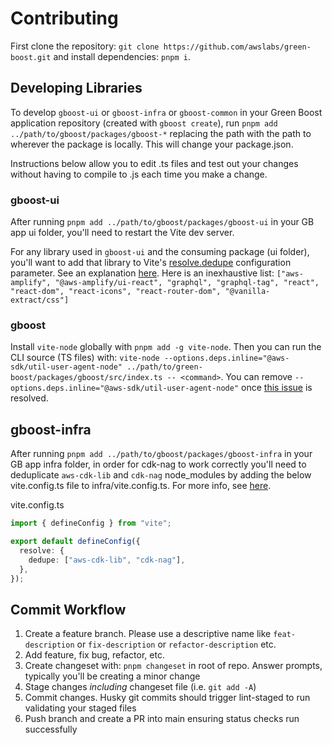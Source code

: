 # Contributing

First clone the repository: `git clone https://github.com/awslabs/green-boost.git` and install dependencies: `pnpm i`.

## Developing Libraries

To develop `gboost-ui` or `gboost-infra` or `gboost-common` in your Green Boost application repository (created with `gboost create`), run `pnpm add ../path/to/gboost/packages/gboost-*` replacing the path with the path to wherever the package is locally. This will change your package.json.

Instructions below allow you to edit .ts files and test out your changes without having to compile to .js each time you make a change.

### gboost-ui

After running `pnpm add ../path/to/gboost/packages/gboost-ui` in your GB app ui folder, you'll need to restart the Vite dev server.

For any library used in `gboost-ui` and the consuming package (ui folder), you'll want to add that library to Vite's [resolve.dedupe](https://vitejs.dev/config/#resolve-dedupe) configuration parameter. See an explanation [here](https://blog.maximeheckel.com/posts/duplicate-dependencies-npm-link/). Here is an inexhaustive list: `["aws-amplify", "@aws-amplify/ui-react", "graphql", "graphql-tag", "react", "react-dom", "react-icons", "react-router-dom", "@vanilla-extract/css"]`

### gboost

Install `vite-node` globally with `pnpm add -g vite-node`. Then you can run the CLI source (TS files) with: `vite-node --options.deps.inline="@aws-sdk/util-user-agent-node" ../path/to/green-boost/packages/gboost/src/index.ts -- <command>`. You can remove `--options.deps.inline="@aws-sdk/util-user-agent-node"` once [this issue](https://github.com/aws/aws-sdk-js-v3/issues/3622) is resolved.

## gboost-infra

After running `pnpm add ../path/to/gboost/packages/gboost-infra` in your GB app infra folder, in order for cdk-nag to work correctly you'll need to deduplicate `aws-cdk-lib` and `cdk-nag` node_modules by adding the below vite.config.ts file to infra/vite.config.ts. For more info, see [here](https://github.com/cdklabs/cdk-nag/issues/1219).

vite.config.ts
```ts
import { defineConfig } from "vite";

export default defineConfig({
  resolve: {
    dedupe: ["aws-cdk-lib", "cdk-nag"],
  },
});

```

## Commit Workflow

1. Create a feature branch. Please use a descriptive name like `feat-description` or `fix-description` or `refactor-description` etc.
1. Add feature, fix bug, refactor, etc.
1. Create changeset with: `pnpm changeset` in root of repo. Answer prompts, typically you'll be creating a minor change
1. Stage changes _including_ changeset file (i.e. `git add -A`)
1. Commit changes. Husky git commits should trigger lint-staged to run validating your staged files
1. Push branch and create a PR into main ensuring status checks run successfully